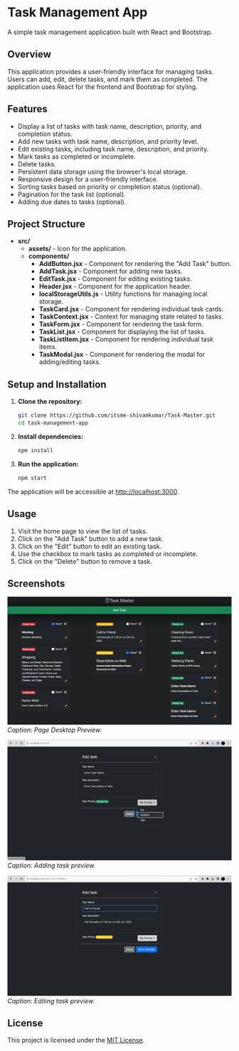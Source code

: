 # Task Management App

A simple task management application built with React and Bootstrap.

## Overview

This application provides a user-friendly interface for managing tasks. Users can add, edit, delete tasks, and mark them as completed. The application uses React for the frontend and Bootstrap for styling.

## Features

- Display a list of tasks with task name, description, priority, and completion status.
- Add new tasks with task name, description, and priority level.
- Edit existing tasks, including task name, description, and priority.
- Mark tasks as completed or incomplete.
- Delete tasks.
- Persistent data storage using the browser's local storage.
- Responsive design for a user-friendly interface.
- Sorting tasks based on priority or completion status (optional).
- Pagination for the task list (optional).
- Adding due dates to tasks (optional).

## Project Structure

- **src/**
  - **assets/** - Icon for the application.
  - **components/**
    - **AddButton.jsx** - Component for rendering the "Add Task" button.
    - **AddTask.jsx** - Component for adding new tasks.
    - **EditTask.jsx** - Component for editing existing tasks.
    - **Header.jsx** - Component for the application header.
    - **localStorageUtils.js** - Utility functions for managing local storage.
    - **TaskCard.jsx** - Component for rendering individual task cards.
    - **TaskContext.jsx** - Context for managing state related to tasks.
    - **TaskForm.jsx** - Component for rendering the task form.
    - **TaskList.jsx** - Component for displaying the list of tasks.
    - **TaskListItem.jsx** - Component for rendering individual task items.
    - **TaskModal.jsx** - Component for rendering the modal for adding/editing tasks.

## Setup and Installation

1. **Clone the repository:**
    ```bash
    git clone https://github.com/itsme-shivamkumar/Task-Master.git
    cd task-management-app
    ```

2. **Install dependencies:**
    ```bash
    npm install
    ```

3. **Run the application:**
    ```bash
    npm start
    ```

The application will be accessible at [http://localhost:3000](http://localhost:3000).

## Usage

1. Visit the home page to view the list of tasks.
2. Click on the "Add Task" button to add a new task.
3. Click on the "Edit" button to edit an existing task.
4. Use the checkbox to mark tasks as completed or incomplete.
5. Click on the "Delete" button to remove a task.

## Screenshots

![Screenshot 1](./screenshots/main_page.png)
*Caption: Page Desktop Preview.*

![Screenshot 2](./screenshots/add_task.png)
*Caption: Adding task preview.*

![Screenshot 2](./screenshots/edit_task.png)
*Caption: Editing task preview.*

<!-- ## Contributing

Contributions are welcome! Please follow the [contribution guidelines](CONTRIBUTING.md). -->

## License

This project is licensed under the [MIT License](LICENSE).